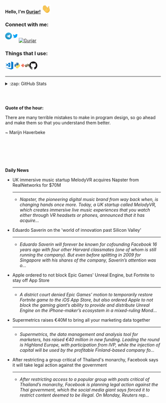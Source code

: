 #### Hello, I'm [Gurjar!](https://GurjarKing.github.io) <img src="https://raw.githubusercontent.com/ABSphreak/ABSphreak/master/gifs/Hi.gif" width="30px"></h2>


### Connect with me:

[<img align="left" alt="Gurjar | Telegram" width="22px" src="https://raw.githubusercontent.com/github/explore/80688e429a7d4ef2fca1e82350fe8e3517d3494d/topics/telegram/telegram.png" />][Telegram]
[<img align="left" alt="Gurjar | Twitter" width="22px" src="https://raw.githubusercontent.com/github/explore/80688e429a7d4ef2fca1e82350fe8e3517d3494d/topics/twitter/twitter.png" />][Twitter]

<br > <a href="https://github.com/GurjarKing"><img src="https://komarev.com/ghpvc/?username=GurjarKing" alt="Gurjar" /></a> <br />

<!-- <br >

![](https://visitor-badge.glitch.me/badge?page_id=GurjarKing)

<br /> -->

### Things that I use:

[<img align="left" alt="Visual Studio Code" width="26px" src="https://raw.githubusercontent.com/github/explore/80688e429a7d4ef2fca1e82350fe8e3517d3494d/topics/visual-studio-code/visual-studio-code.png" />][VSCode]
[<img align="left" alt="Python" width="26px" src="https://raw.githubusercontent.com/github/explore/80688e429a7d4ef2fca1e82350fe8e3517d3494d/topics/python/python.png" />][Python]
[<img align="left" alt="Git" width="26px" src="https://raw.githubusercontent.com/github/explore/80688e429a7d4ef2fca1e82350fe8e3517d3494d/topics/git/git.png" />][Git]
[<img align="left" alt="GitHub" width="26px" src="https://raw.githubusercontent.com/github/explore/78df643247d429f6cc873026c0622819ad797942/topics/github/github.png" />][Github]

<br />
<br />

---
<details>
  <summary>:zap: GitHub Stats</summary>

<img align="left" alt="Gurjar's Github Stats" src="https://github-readme-stats.vercel.app/api?username=GurjarKing&show_icons=true&hide_border=true&count_private=true&include_all_commit=true&theme=algolia" />

</details>

<!-- ### 🔔 My latest tweet
<a href="https://twitter.com/Gurjar_King43" target="_blank">
	<img src="https://github.com/GurjarKing/GurjarKing/raw/master/tweet.png" width="70%" align="center" alt="Click to view on Twitter" title="My latest tweet, as an image"/>
</a> -->
<br>

<pre>

</pre>

**Quote of the hour:**

There are many terrible mistakes to make in program design, so go ahead and make them so that you understand them better.

~ Marijn Haverbeke
<pre>

</pre>
<br>
<pre>


</pre>
<strong>Daily News</strong>
  
  - UK immersive music startup MelodyVR acquires Napster from RealNetworks for $70M
     <hr/>
     
      - *Napster, the pioneering digital music brand from way back when, is changing hands once more. Today, a UK startup called MelodyVR, which creates immersive live music experiences that you watch either through VR headsets or phones, announced that it has acquire…*
     
  - Eduardo Saverin on the 'world of innovation past Silicon Valley'
      <hr/>
      
      - *Eduardo Saverin will forever be known for cofounding Facebook 16 years ago with four other Harvard classmates (one of whom is still running the company). But even before splitting in 2009 for Singapore with his shares of the company, Saverin’s attention was o…*
      
  - Apple ordered to not block Epic Games' Unreal Engine, but Fortnite to stay off App Store
      <hr/>
      
      - *A district court denied Epic Games’ motion to temporarily restore Fortnite game to the iOS App Store, but also ordered Apple to not block the gaming giant’s ability to provide and distribute Unreal Engine on the iPhone-maker’s ecosystem in a mixed-ruling Mond…*
      
  - Supermetrics raises €40M to bring all your marketing data together
      <hr/>
      
      - *Supermetrics, the data management and analysis tool for marketers, has raised €40 million in new funding. Leading the round is Highland Europe, with participation from IVP, while the injection of capital will be used by the profitable Finland-based company fo…*
       
  - After restricting a group critical of Thailand's monarchy, Facebook says it will take legal action against the government
      <hr/>
       
       - *After restricting access to a popular group with posts critical of Thailand’s monarchy, Facebook is planning legal action against the Thai government, which the social media giant says forced it to restrict content deemed to be illegal. On Monday, Reuters rep…*
      

<br />

[VSCode]: https://code.visualstudio.com/
[Python]: https://www.python.org/
[Git]: https://git-scm.com/
[Github]: https://github.com/
[Telegram]: https://t.me/Gurjar_King/
[Twitter]: https://twitter.com/Gurjar_King43/
